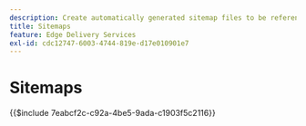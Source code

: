 ```yaml
---
description: Create automatically generated sitemap files to be referenced from your `robots.txt`. This helps with SEO and the discovery of new content.
title: Sitemaps
feature: Edge Delivery Services
exl-id: cdc12747-6003-4744-819e-d17e010901e7
---
```

# Sitemaps

{{$include 7eabcf2c-c92a-4be5-9ada-c1903f5c2116}}
